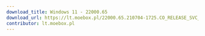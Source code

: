 ```yaml
---
download_title: Windows 11 - 22000.65
download_url: https://lt.moebox.pl/22000.65.210704-1725.CO_RELEASE_SVC_IM_CLIENTMULTI_X64FRE_EN-US.ISO
contributor: lt.moebox.pl
---
```

